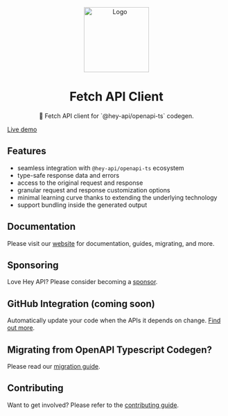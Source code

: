 <div align="center">
  <img width="150" height="150" src="https://heyapi.dev/logo.png" alt="Logo">
  <h1 align="center"><b>Fetch API Client</b></h1>
  <p align="center">🚀 Fetch API client for `@hey-api/openapi-ts` codegen.</p>
</div>

[Live demo](https://stackblitz.com/edit/hey-api-client-fetch-example?file=openapi-ts.config.ts,src%2Fclient%2Fschemas.gen.ts,src%2Fclient%2Fservices.gen.ts,src%2Fclient%2Ftypes.gen.ts,src%2FApp.tsx)

## Features

- seamless integration with `@hey-api/openapi-ts` ecosystem
- type-safe response data and errors
- access to the original request and response
- granular request and response customization options
- minimal learning curve thanks to extending the underlying technology
- support bundling inside the generated output

## Documentation

Please visit our [website](https://heyapi.dev/) for documentation, guides, migrating, and more.

## Sponsoring

Love Hey API? Please consider becoming a [sponsor](https://github.com/sponsors/hey-api).

## GitHub Integration (coming soon)

Automatically update your code when the APIs it depends on change. [Find out more](https://heyapi.dev/openapi-ts/integrations.html).

## Migrating from OpenAPI Typescript Codegen?

Please read our [migration guide](https://heyapi.dev/openapi-ts/migrating.html#openapi-typescript-codegen).

## Contributing

Want to get involved? Please refer to the [contributing guide](https://heyapi.dev/contributing.html).
